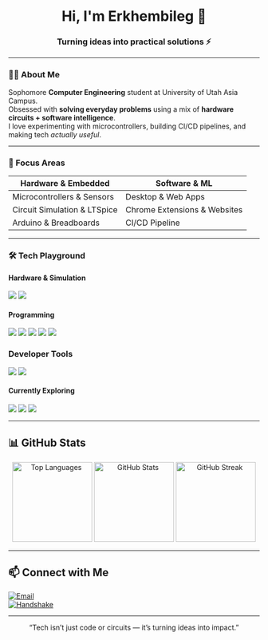 <h1 align="center">Hi, I'm Erkhembileg 👋</h1>
<h3 align="center">Turning ideas into practical solutions ⚡</h3>

---

### 👨‍💻 About Me
Sophomore **Computer Engineering** student at University of Utah Asia Campus.  
Obsessed with **solving everyday problems** using a mix of **hardware circuits + software intelligence**.  
I love experimenting with microcontrollers, building CI/CD pipelines, and making tech *actually useful*.

---

### 🔧 Focus Areas

| **Hardware & Embedded**        | **Software & ML**              |
|--------------------------------|--------------------------------|
| Microcontrollers & Sensors     | Desktop & Web Apps             |
| Circuit Simulation & LTSpice   | Chrome Extensions & Websites   |
| Arduino & Breadboards           | CI/CD Pipeline                 |

---

### 🛠️ Tech Playground

#### Hardware & Simulation
<p> 
  <img src="https://img.shields.io/badge/Arduino-00979D?style=for-the-badge&logo=arduino&logoColor=white"/> 
  <img src="https://img.shields.io/badge/LTSpice-E2231A?style=for-the-badge&logo=tex&logoColor=white"/> 
</p>

#### Programming
<p>
  <img src="https://img.shields.io/badge/C++-00599C?style=for-the-badge&logo=c%2B%2B&logoColor=white"/> 
  <img src="https://img.shields.io/badge/MATLAB-0076A8?style=for-the-badge&logo=Mathworks&logoColor=white"/>
  <img src="https://img.shields.io/badge/HTML5-E34F26?style=for-the-badge&logo=html5&logoColor=white"/>
  <img src="https://img.shields.io/badge/CSS3-1572B6?style=for-the-badge&logo=css3&logoColor=white"/>
  <img src="https://img.shields.io/badge/JavaScript-F7DF1E?style=for-the-badge&logo=javascript&logoColor=black"/>
</p>

### Developer Tools
<p>
  <img src="https://img.shields.io/badge/Git-F05032?style=for-the-badge&logo=git&logoColor=white"/>
  <img src="https://img.shields.io/badge/GitLab-FCA121?style=for-the-badge&logo=gitlab&logoColor=white"/>
</p>

#### Currently Exploring
<p>
  <img src="https://img.shields.io/badge/wxWidgets-0C0C0C?style=for-the-badge&logo=c%2B%2B&logoColor=white"/>
  <img src="https://img.shields.io/badge/C%23-239120?style=for-the-badge&logo=c-sharp&logoColor=white"/>
  <img src="https://img.shields.io/badge/.NET-512BD4?style=for-the-badge&logo=dotnet&logoColor=white"/>
</p>

---


## 📊 GitHub Stats

<div align="center">
  <img src="https://github-readme-stats.vercel.app/api/top-langs/?username=Lumb3&layout=compact&theme=tokyonight" alt="Top Languages" height="160"/>
  <img src="https://github-readme-stats.vercel.app/api?username=Lumb3&show_icons=true&theme=tokyonight" alt="GitHub Stats" height="160"/>
  <img src="https://streak-stats.demolab.com?user=Lumb3&theme=tokyonight&hide_border=true" alt="GitHub Streak" height="160"/>
</div>

---

## 📫 Connect with Me
[![Email](https://img.shields.io/badge/Email-D14836?style=for-the-badge&logo=gmail&logoColor=white)](mailto:a.erkhembileg9@gmail.com)  
[![Handshake](https://img.shields.io/badge/Handshake-00457C?style=for-the-badge&logo=handshake&logoColor=white)](https://utah.joinhandshake.com/profiles/xzc5ut)

---

<div align="center">
  <p>“Tech isn’t just code or circuits — it’s turning ideas into impact.”</p>
</div>
